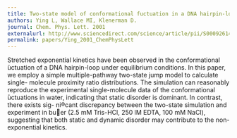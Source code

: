 ```yaml
---
title: Two-state model of conformational fuctuation in a DNA hairpin-loop.
authors: Ying L, Wallace MI, Klenerman D.
journal: Chem. Phys. Lett. 2001
externalurl: http://www.sciencedirect.com/science/article/pii/S0009261400014251
permalink: papers/Ying_2001_ChemPhysLett
---
```

Stretched exponential kinetics have been observed in the conformational  ̄uctuation of a DNA hairpin-loop under equilibrium conditions. In this paper, we employ a simple multiple-pathway two-state jump model to calculate single- molecule proximity ratio distributions. The simulation can reasonably reproduce the experimental single-molecule data of the conformational  ̄uctuations in water, indicating that static disorder is dominant. In contrast, there exists sig- ni®cant discrepancy between the two-state simulation and experiment in bu􏰀er (2.5 mM Tris-HCl, 250 lM EDTA, 100 mM NaCl), suggesting that both static and dynamic disorder may contribute to the non-exponential kinetics.